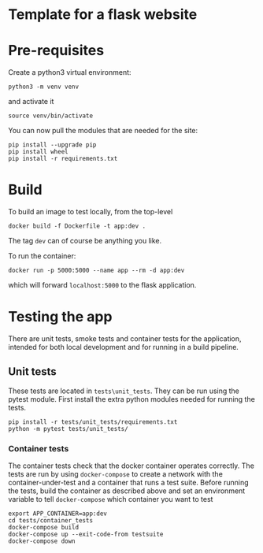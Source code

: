 # Template for a flask website

# Pre-requisites
Create a python3 virtual environment:
```
python3 -m venv venv
```
and activate it
```
source venv/bin/activate
```

You can now pull the modules that are needed for the site:
```
pip install --upgrade pip
pip install wheel
pip install -r requirements.txt
```

# Build
To build an image to test locally, from the top-level 
```
docker build -f Dockerfile -t app:dev .
```
The tag ```dev``` can of course be anything you like.

To run the container:
```
docker run -p 5000:5000 --name app --rm -d app:dev
```
which will forward ```localhost:5000``` to the flask application. 


# Testing the app
There are unit tests, smoke tests and container tests for the application, intended 
for both local development and for running in a build pipeline. 


## Unit tests
These tests are located in ```tests\unit_tests```. They can be run using the pytest
module. First install the extra python modules needed for running the tests. 
```
pip install -r tests/unit_tests/requirements.txt
python -m pytest tests/unit_tests/
```

### Container tests
The container tests check that the docker container operates correctly.
The tests are run by using ```docker-compose``` to create a network with the
container-under-test and a container that runs a test suite. Before running the tests,
build the container as described above and set an environment variable to tell
```docker-compose``` which container you want to test
```
export APP_CONTAINER=app:dev
cd tests/container_tests
docker-compose build
docker-compose up --exit-code-from testsuite
docker-compose down
```



